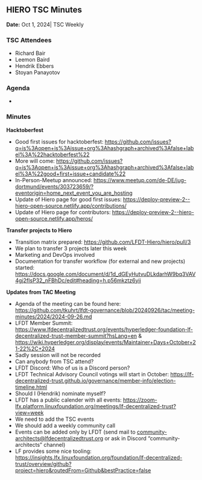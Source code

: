 ## HIERO TSC Minutes

**Date:** Oct 1, 2024| TSC Weekly

### TSC Attendees

- Richard Bair
- Leemon Baird
- Hendrik Ebbers
- Stoyan Panayotov

### Agenda

-

### Minutes

**Hacktoberfest**

- Good first issues for hacktoberfest: https://github.com/issues?q=is%3Aopen+is%3Aissue+org%3Ahashgraph+archived%3Afalse+label%3A%22hacktoberfest%22
- More will come: https://github.com/issues?q=is%3Aopen+is%3Aissue+org%3Ahashgraph+archived%3Afalse+label%3A%22good+first+issue+candidate%22
- In-Person-Meetup announced: https://www.meetup.com/de-DE/jug-dortmund/events/303723659/?eventorigin=home_next_event_you_are_hosting
- Update of Hiero page for good first issues: https://deploy-preview-2--hiero-open-source.netlify.app/contributions/
- Update of Hiero page for contributors: https://deploy-preview-2--hiero-open-source.netlify.app/heros/

**Transfer projects to Hiero**

- Transition matrix prepared: https://github.com/LFDT-Hiero/hiero/pull/3
- We plan to transfer 3 projects later this week
- Marketing and DevOps involved
- Documentation for transfer workflow (for external and new projects) started: https://docs.google.com/document/d/1d_dGEyHutvuDLkdarhW9bq3VAV4gj2fIsP32_nFBhDc/edit#heading=h.p56mkztz6yii

**Updates from TAC Meeting**

- Agenda of the meeting can be found here: https://github.com/tkuhrt/lfdt-governance/blob/20240926/tac/meeting-minutes/2024/2024-09-26.md
- LFDT Member Summit: https://www.lfdecentralizedtrust.org/events/hyperledger-foundation-lf-decentralized-trust-member-summit?hsLang=en & https://wiki.hyperledger.org/display/events/Maintainer+Days+October+21-22%2C+2024
- Sadly session will not be recorded
- Can anybody from TSC attend?
- LFDT Discord: Who of us is a Discord person?
- LFDT Technical Advisory Council votings will start in October: https://lf-decentralized-trust.github.io/governance/member-info/election-timeline.html
- Should I (Hendrik) nominate myself?
- LFDT has a public calender with all events: https://zoom-lfx.platform.linuxfoundation.org/meetings/lf-decentralized-trust?view=week
- We need to add the TSC events
- We should add a weekly community call
- Events can be added only by LFDT (send mail to community-architects@lfdecentralizedtrust.org or ask in Discord “community-architects” channel)
- LF provides some nice tooling: https://insights.lfx.linuxfoundation.org/foundation/lf-decentralized-trust/overview/github?project=hiero&routedFrom=Github&bestPractice=false
